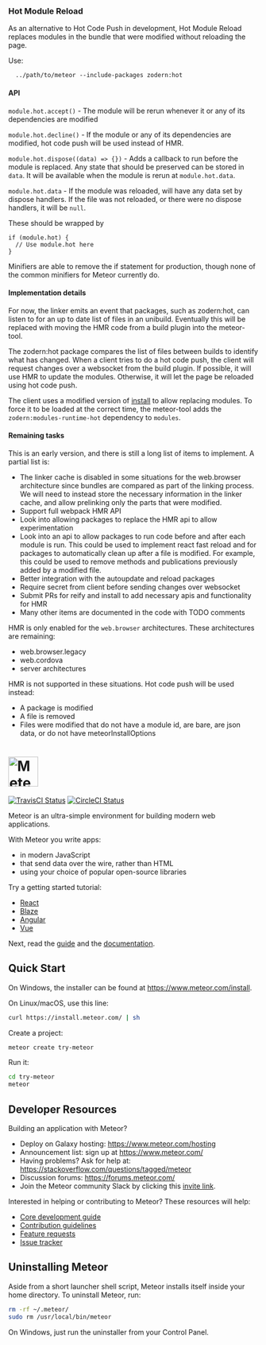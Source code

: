 ### Hot Module Reload

As an alternative to Hot Code Push in development, Hot Module Reload replaces  modules in the bundle that were modified without reloading the page.

Use:
```
  ../path/to/meteor --include-packages zodern:hot
```

#### API

`module.hot.accept()` - The module will be rerun whenever it or any of its dependencies are modified

`module.hot.decline()` - If the module or any of its dependencies are modified, hot code push will be used instead of HMR.

`module.hot.dispose((data) => {})` - Adds a callback to run before the module is replaced. Any state that should be preserved can be stored in `data`. It will be available when the module is rerun at `module.hot.data`.

`module.hot.data` - If the module was reloaded, will have any data set by dispose handlers. If the file was not reloaded, or there were no dispose handlers, it will be `null`.

These should be wrapped by
```
if (module.hot) {
  // Use module.hot here
}
```

Minifiers are able to remove the if statement for production, though none of the common minifiers for Meteor currently do.

#### Implementation details

For now, the linker emits an event that packages, such as zodern:hot, can listen to for an up to date list of files in an unibuild. Eventually this will be replaced with moving the HMR code from a build plugin into the meteor-tool.

The zodern:hot package compares the list of files between builds to identify what has changed. When a client tries to do a hot code push, the client will request changes over a websocket from the build plugin. If possible, it will use HMR to update the modules. Otherwise, it will let the page be reloaded using hot code push.

The client uses a modified version of [install](https://www.npmjs.com/package/install) to allow replacing modules. To force it to be loaded at the correct time, the meteor-tool adds the `zodern:modules-runtime-hot` dependency to `modules`.

#### Remaining tasks

This is an early version, and there is still a long list of items to implement. A partial list is:

- The linker cache is disabled in some situations for the web.browser architecture since bundles are compared as part of the linking process. We will need to instead store the necessary information in the linker cache, and allow prelinking only the parts that were modified.
- Support full webpack HMR API
- Look into allowing packages to replace the HMR api to allow experimentation
- Look into an api to allow packages to run code before and after each module is run. This could be used to implement react fast reload and for packages to automatically clean up after a file is modified. For example, this could be used to remove methods and publications previously added by a modified file.
- Better integration with the autoupdate and reload packages
- Require secret from client before sending changes over websocket
- Submit PRs for reify and install to add necessary apis and functionality for HMR
- Many other items are documented in the code with TODO comments

HMR is only enabled for the `web.browser` architectures. These architectures are remaining:

- web.browser.legacy
- web.cordova
- server architectures

HMR is not supported in these situations. Hot code push will be used instead:

- A package is modified
- A file is removed
- Files were modified that do not have a module id, are bare, are json data, or do not have meteorInstallOptions

# <a href='https://www.meteor.com'><img src='https://user-images.githubusercontent.com/841294/26841702-0902bbee-4af3-11e7-9805-0618da66a246.png' height='60' alt='Meteor'></a>

[![TravisCI Status](https://travis-ci.org/meteor/meteor.svg?branch=devel)](https://travis-ci.org/meteor/meteor)
[![CircleCI Status](https://circleci.com/gh/meteor/meteor/tree/devel.svg?style=shield&circle-token=c2d3c041506bd493ef3795ffa4448684cfce97b8)](https://circleci.com/gh/meteor/meteor/tree/devel)

Meteor is an ultra-simple environment for building modern web
applications.

With Meteor you write apps:

* in modern JavaScript
* that send data over the wire, rather than HTML
* using your choice of popular open-source libraries

Try a getting started tutorial:
 * [React](https://www.meteor.com/tutorials/react/creating-an-app)
 * [Blaze](https://www.meteor.com/tutorials/blaze/creating-an-app)
 * [Angular](https://www.meteor.com/tutorials/angular/creating-an-app)
 * [Vue](https://www.meteor.com/tutorials/vue/creating-an-app)

Next, read the [guide](https://guide.meteor.com) and the [documentation](https://docs.meteor.com/).

## Quick Start

On Windows, the installer can be found at https://www.meteor.com/install.

On Linux/macOS, use this line:

```bash
curl https://install.meteor.com/ | sh
```

Create a project:

```bash
meteor create try-meteor
```

Run it:

```bash
cd try-meteor
meteor
```

## Developer Resources

Building an application with Meteor?

* Deploy on Galaxy hosting: https://www.meteor.com/hosting
* Announcement list: sign up at https://www.meteor.com/
* Having problems? Ask for help at: https://stackoverflow.com/questions/tagged/meteor
* Discussion forums: https://forums.meteor.com/
* Join the Meteor community Slack by clicking this [invite link](https://join.slack.com/t/meteor-community/shared_invite/enQtODA0NTU2Nzk5MTA3LWY5NGMxMWRjZDgzYWMyMTEyYTQ3MTcwZmU2YjM5MTY3MjJkZjQ0NWRjOGZlYmIxZjFlYTA5Mjg4OTk3ODRiOTc).
 

Interested in helping or contributing to Meteor?  These resources will help:

* [Core development guide](DEVELOPMENT.md)
* [Contribution guidelines](CONTRIBUTING.md)
* [Feature requests](https://github.com/meteor/meteor-feature-requests/)
* [Issue tracker](https://github.com/meteor/meteor/issues)

## Uninstalling Meteor

Aside from a short launcher shell script, Meteor installs itself inside your
home directory. To uninstall Meteor, run:

```bash
rm -rf ~/.meteor/
sudo rm /usr/local/bin/meteor
```

On Windows, just run the uninstaller from your Control Panel.
